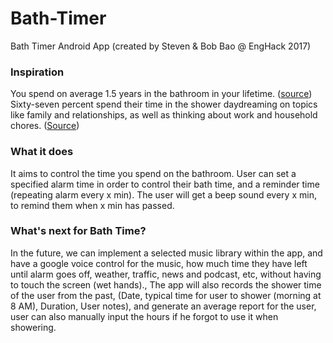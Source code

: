 # Bath-Timer

Bath Timer Android App (created by Steven & Bob Bao @ EngHack 2017)


### Inspiration

You spend on average 1.5 years in the bathroom in your lifetime. ([source](http://www.localsyr.com/news/the-scoop-on-showering-15-fun-facts-about-a-daily-ritual/200855508))
Sixty-seven percent spend their time in the shower daydreaming on topics like family and relationships, as well as thinking about work and household chores. ([Source](http://www.localsyr.com/news/the-scoop-on-showering-15-fun-facts-about-a-daily-ritual/200855508))

### What it does

It aims to control the time you spend on the bathroom. User can set a specified alarm time in order to control their bath time, and a reminder time (repeating alarm every x min). The user will get a beep sound every x min, to remind them when x min has passed. 

### What's next for Bath Time?

In the future, we can implement a selected music library within the app, and have a google voice control for the music, how much time they have left until alarm goes off, weather, traffic, news and podcast, etc, without having to touch the screen (wet hands)., The app will also records the shower time of the user from the past, (Date, typical time for user to shower (morning at 8 AM), Duration, User notes), and generate an average report for the user, user can also manually input the hours if he forgot to use it when showering.
